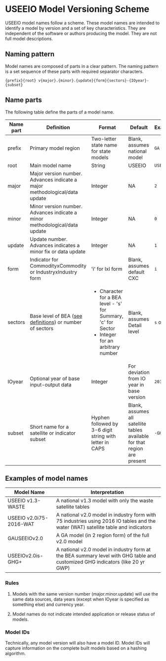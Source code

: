 # USEEIO Model Versioning Scheme

USEEIO model names follow a scheme.
These model names are intended to identify a model by version and a set of key characteristics. 
They are independent of the software or authors producing the model.
They are not full model descriptions.


## Naming pattern
Model names are composed of parts in a clear pattern.
The naming pattern is a set sequence of these parts with required separator characters.
```
{prefix}{root} v{major}.{minor}.{update}{form}{sectors}-{IOyear}-{subset}
```

## Name parts
The following table define the parts of a model name.

| Name part | Definition | Format | Default|  Example |
|---|---|---|---|---|
| prefix | Primary model region | Two-letter state name for state models| Blank, assumes national model| `GA`|
| root   | Main model name | String | USEEIO | `USEEIO`|
| major  | Major version number. Advances indicate a major methodological/data update | Integer | NA | `2` |
| minor  | Minor version number. Advances indicate a minor methodological/data update | Integer | NA | `0` |
| update | Update number. Advances indicates a minor fix or data update | Integer | NA | `1` |
| form   | Indicator for CommodityxCommodity or IndustryxIndustry form | 'i' for IxI form | Blank, assumes default CXC | `i` |
|sectors | Base level of BEA ([see definitions](https://www.bea.gov/sites/default/files/methodologies/industry_primer.pdf#page=17)) or number of sectors | <ul><li>Character for a BEA level - 's' for Summary, 'c' for Sector</li><li>Integer for an arbitrary number</li></ul> | Blank, assumes Detail level | `s` or `75` |
| IOyear | Optional year of base input-output data | Integer | For deviation from IO year in base version | `2017` |
| subset | Short name for a satellite or indicator subset | Hyphen followed by 3-6 digit string with letter in CAPS | Blank, assumes all satellite tables available for that region are present | `-GHG` |

## Examples of model names

| Model Name | Interpretation |
|---|---|
| USEEIO v1.3-WASTE       | A national v1.3 model with only the waste satellite tables |
| USEEIO v2.0i75-2016-WAT | A national v2.0 model in industry form with 75 industries using 2016 IO tables and the water (WAT) satellite table and indicators |
| GAUSEEIOv2.0            | A GA model (in 2 region form) of the full v2.0 model |
| USEEIOv2.0is-GHG+       | A national v2.0 model in industry form at the BEA summary level with GHG table and customized GHG indicators (like 20 yr GWP) |

### Rules

1. Models with the same version number (major.minor.update) will use the same data sources, data years (except when IOyear is specified as something else) and currency year.
   
2. Model names do not indicate intended application or release status of models.

### Model IDs
Technically, any model version will also have a model ID.
Model IDs will capture information on the complete built models based on a hashing algorithm.









